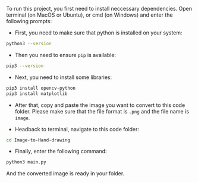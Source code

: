 To run this project, you first need to install neccessary dependencies. Open terminal (on MacOS or Ubuntu), or cmd (on Windows) and enter the following prompts:

- First, you need to make sure that python is installed on your system: 
```bash
python3 --version
```

- Then you need to ensure `pip` is available: 
```bash
pip3 --version
```

- Next, you need to install some libraries:
```bash
pip3 install opencv-python
pip3 install matplotlib
```
- After that, copy and paste the image you want to convert to this code folder. Please make sure that the file format is `.png` and the file name is `image`.

- Headback to terminal, navigate to this code folder:
```bash
cd Image-to-Hand-drawing
```

- Finally, enter the following command:
```bash
python3 main.py
```

And the converted image is ready in your folder.
